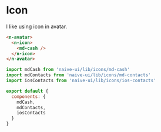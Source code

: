 # Icon
I like using icon in avatar.
```html
<n-avatar>
  <n-icon>
    <md-cash />
  </n-icon>
</n-avatar>
```
```js
import mdCash from 'naive-ui/lib/icons/md-cash'
import mdContacts from 'naive-ui/lib/icons/md-contacts'
import iosContacts from 'naive-ui/lib/icons/ios-contacts'

export default {
  components: {
    mdCash,
    mdContacts,
    iosContacts
  }
}
```